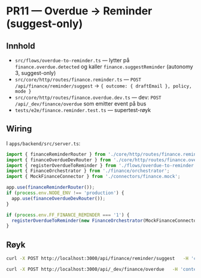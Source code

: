 
# PR11 — Overdue → Reminder (suggest-only)

## Innhold
- `src/flows/overdue-to-reminder.ts` — lytter på `finance.overdue.detected` og kaller `finance.suggestReminder` (autonomy 3, suggest-only)
- `src/core/http/routes/finance.reminder.ts` — `POST /api/finance/reminder/suggest` → `{ outcome: { draftEmail }, policy, mode }`
- `src/core/http/routes/finance.overdue.dev.ts` — dev: `POST /api/_dev/finance/overdue` som emitter event på bus
- `tests/e2e/finance.reminder.test.ts` — supertest-røyk

## Wiring
I `apps/backend/src/server.ts`:
```ts
import { financeReminderRouter } from './core/http/routes/finance.reminder';
import { financeOverdueDevRouter } from './core/http/routes/finance.overdue.dev';
import { registerOverdueToReminder } from './flows/overdue-to-reminder';
import { FinanceOrchestrator } from './finance/orchestrator';
import { MockFinanceConnector } from './connectors/finance.mock';

app.use(financeReminderRouter());
if (process.env.NODE_ENV !== 'production') {
  app.use(financeOverdueDevRouter());
}

if (process.env.FF_FINANCE_REMINDER === '1') {
  registerOverdueToReminder(new FinanceOrchestrator(MockFinanceConnector));
}
```

## Røyk
```bash
curl -X POST http://localhost:3000/api/finance/reminder/suggest   -H 'content-type: application/json' -d '{"invoiceId":"INV-77"}'

curl -X POST http://localhost:3000/api/_dev/finance/overdue   -H 'content-type: application/json' -d '{"invoiceId":"INV-77"}'
```
